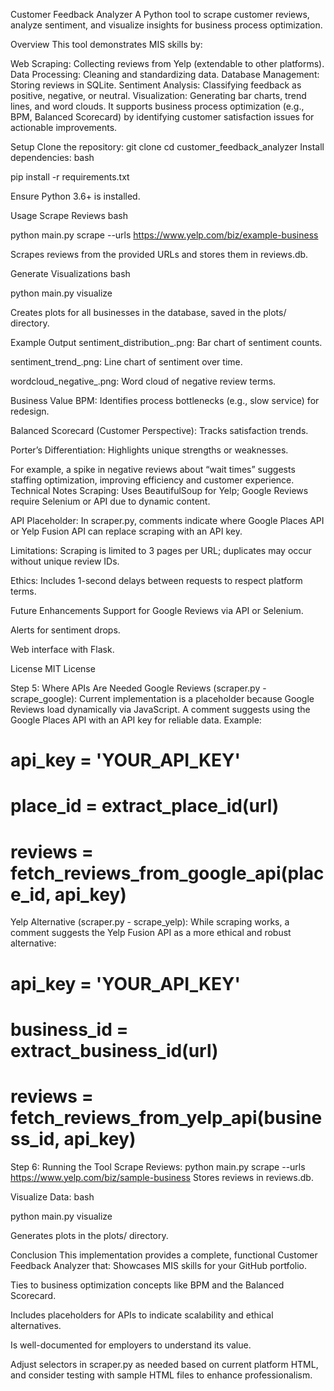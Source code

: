 Customer Feedback Analyzer
A Python tool to scrape customer reviews, analyze sentiment, and visualize insights for business process optimization.

Overview
This tool demonstrates MIS skills by:

Web Scraping: Collecting reviews from Yelp (extendable to other platforms).
Data Processing: Cleaning and standardizing data.
Database Management: Storing reviews in SQLite.
Sentiment Analysis: Classifying feedback as positive, negative, or neutral.
Visualization: Generating bar charts, trend lines, and word clouds.
It supports business process optimization (e.g., BPM, Balanced Scorecard) by identifying customer satisfaction issues for actionable improvements.

Setup
Clone the repository:
git clone <repository-url>
cd customer_feedback_analyzer
Install dependencies:
bash

pip install -r requirements.txt

Ensure Python 3.6+ is installed.

Usage Scrape Reviews bash

python main.py scrape --urls https://www.yelp.com/biz/example-business

Scrapes reviews from the provided URLs and stores them in reviews.db.

Generate Visualizations bash

python main.py visualize

Creates plots for all businesses in the database, saved in the plots/ directory.

Example Output sentiment_distribution_.png: Bar chart of sentiment counts.

sentiment_trend_.png: Line chart of sentiment over time.

wordcloud_negative_.png: Word cloud of negative review terms.

Business Value BPM: Identifies process bottlenecks (e.g., slow service) for redesign.

Balanced Scorecard (Customer Perspective): Tracks satisfaction trends.

Porter’s Differentiation: Highlights unique strengths or weaknesses.

For example, a spike in negative reviews about “wait times” suggests staffing optimization, improving efficiency and customer experience. Technical Notes Scraping: Uses BeautifulSoup for Yelp; Google Reviews require Selenium or API due to dynamic content.

API Placeholder: In scraper.py, comments indicate where Google Places API or Yelp Fusion API can replace scraping with an API key.

Limitations: Scraping is limited to 3 pages per URL; duplicates may occur without unique review IDs.

Ethics: Includes 1-second delays between requests to respect platform terms.

Future Enhancements Support for Google Reviews via API or Selenium.

Alerts for sentiment drops.

Web interface with Flask.

License MIT License

Step 5: Where APIs Are Needed
Google Reviews (scraper.py - scrape_google):
Current implementation is a placeholder because Google Reviews load dynamically via JavaScript. A comment suggests using the Google Places API with an API key for reliable data.
Example:
# api_key = 'YOUR_API_KEY'
# place_id = extract_place_id(url)
# reviews = fetch_reviews_from_google_api(place_id, api_key)
Yelp Alternative (scraper.py - scrape_yelp):
While scraping works, a comment suggests the Yelp Fusion API as a more ethical and robust alternative:
# api_key = 'YOUR_API_KEY'
# business_id = extract_business_id(url)
# reviews = fetch_reviews_from_yelp_api(business_id, api_key)
Step 6: Running the Tool
Scrape Reviews:
python main.py scrape --urls https://www.yelp.com/biz/sample-business
Stores reviews in reviews.db.

Visualize Data: bash

python main.py visualize

Generates plots in the plots/ directory.

Conclusion This implementation provides a complete, functional Customer Feedback Analyzer that: Showcases MIS skills for your GitHub portfolio.

Ties to business optimization concepts like BPM and the Balanced Scorecard.

Includes placeholders for APIs to indicate scalability and ethical alternatives.

Is well-documented for employers to understand its value.

Adjust selectors in scraper.py as needed based on current platform HTML, and consider testing with sample HTML files to enhance professionalism.
